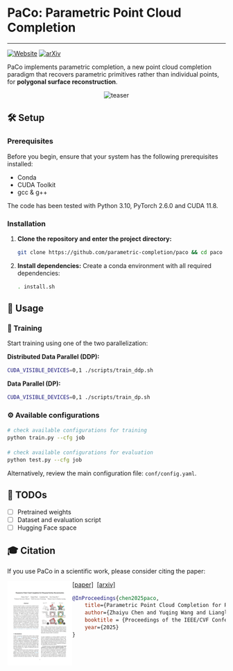 # PaCo: Parametric Point Cloud Completion

-----------
[![Website](https://img.shields.io/badge/Project-Website-blue)](https://parametric-completion.github.io)
[![arXiv](https://img.shields.io/badge/arXiv-PDF-b31b1b)](https://arxiv.org/abs/2503.08363) 

PaCo implements parametric completion, a new point cloud completion paradigm that recovers parametric primitives rather than individual points, for **polygonal surface reconstruction**.

<p align="center">
  <img src="assets/teaser.gif" alt="teaser" width="650px">
</p>


## 🛠️ Setup

### Prerequisites

Before you begin, ensure that your system has the following prerequisites installed:
* Conda
* CUDA Toolkit
* gcc & g++

The code has been tested with Python 3.10, PyTorch 2.6.0 and CUDA 11.8.

### Installation

1. **Clone the repository and enter the project directory:**
   ```bash
   git clone https://github.com/parametric-completion/paco && cd paco
   ```

2. **Install dependencies:**
   Create a conda environment with all required dependencies:
   ```bash
   . install.sh
   ```

## 🚀 Usage

### 🎯 Training

Start training using one of the two parallelization:

**Distributed Data Parallel (DDP):**
```bash
CUDA_VISIBLE_DEVICES=0,1 ./scripts/train_ddp.sh
```

**Data Parallel (DP):**
```bash
CUDA_VISIBLE_DEVICES=0,1 ./scripts/train_dp.sh
```

### ⚙️ Available configurations
```bash
# check available configurations for training
python train.py --cfg job

# check available configurations for evaluation
python test.py --cfg job
```

Alternatively, review the main configuration file: `conf/config.yaml`.

## 🚧 TODOs

- [ ] Pretrained weights
- [ ] Dataset and evaluation script
- [ ] Hugging Face space

## 🎓 Citation

If you use PaCo in a scientific work, please consider citing the paper:

<a href="https://arxiv.org/pdf/2503.08363"><img class="image" align="left" width="150px" src="./assets/paper_thumbnail.png"></a>
<a href="https://arxiv.org/pdf/2503.08363">[paper]</a>&nbsp;&nbsp;<a href="https://arxiv.org/abs/2503.08363">[arxiv]</a><br>
```bibtex
@InProceedings{chen2025paco,
    title={Parametric Point Cloud Completion for Polygonal Surface Reconstruction}, 
    author={Zhaiyu Chen and Yuqing Wang and Liangliang Nan and Xiao Xiang Zhu},
    booktitle = {Proceedings of the IEEE/CVF Conference on Computer Vision and Pattern Recognition (CVPR)},
    year={2025}
}
```
<br clear="left"/>
